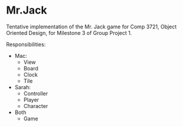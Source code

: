 # Mr.Jack
Tentative implementation of the Mr. Jack game for Comp 3721, Object Oriented Design, for Milestone 3 of Group Project 1.

Responsibilities:
 - Mac:
    - View
    - Board
    - Clock
    - Tile
 - Sarah:
    - Controller
    - Player
    - Character
 - Both
    - Game
